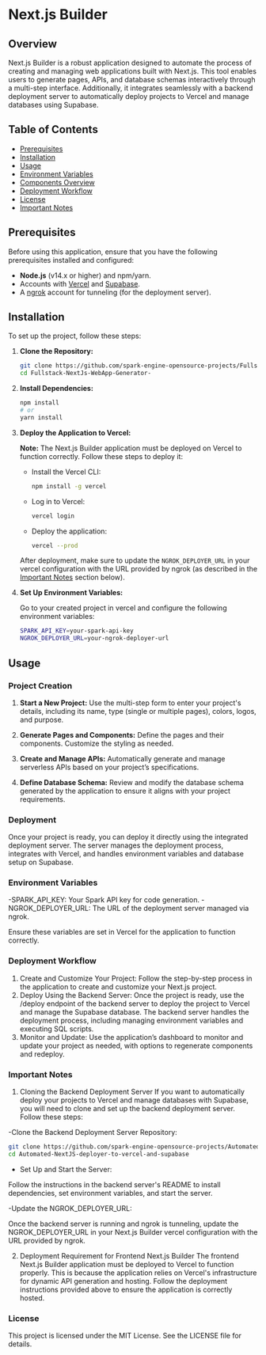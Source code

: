 # Next.js Builder

## Overview

Next.js Builder is a robust application designed to automate the process of creating and managing web applications built with Next.js. This tool enables users to generate pages, APIs, and database schemas interactively through a multi-step interface. Additionally, it integrates seamlessly with a backend deployment server to automatically deploy projects to Vercel and manage databases using Supabase.

## Table of Contents

- [Prerequisites](#prerequisites)
- [Installation](#installation)
- [Usage](#usage)
- [Environment Variables](#environment-variables)
- [Components Overview](#components-overview)
- [Deployment Workflow](#deployment-workflow)
- [License](#license)
- [Important Notes](#important-notes)

## Prerequisites

Before using this application, ensure that you have the following prerequisites installed and configured:

- **Node.js** (v14.x or higher) and npm/yarn.
- Accounts with [Vercel](https://vercel.com/) and [Supabase](https://supabase.com/).
- A [ngrok](https://ngrok.com/) account for tunneling (for the deployment server).

## Installation

To set up the project, follow these steps:

1. **Clone the Repository:**

    ```bash
    git clone https://github.com/spark-engine-opensource-projects/Fullstack-NextJs-WebApp-Generator.git
    cd Fullstack-NextJs-WebApp-Generator-
    ```

2. **Install Dependencies:**

    ```bash
    npm install
    # or
    yarn install
    ```

3. **Deploy the Application to Vercel:**

    **Note:** The Next.js Builder application must be deployed on Vercel to function correctly. Follow these steps to deploy it:

    - Install the Vercel CLI:
      ```bash
      npm install -g vercel
      ```

    - Log in to Vercel:
      ```bash
      vercel login
      ```

    - Deploy the application:
      ```bash
      vercel --prod
      ```

    After deployment, make sure to update the `NGROK_DEPLOYER_URL` in your vercel configuration with the URL provided by ngrok (as described in the [Important Notes](#important-notes) section below).

4. **Set Up Environment Variables:**

    Go to your created project in vercel and configure the following environment variables:

    ```bash
    SPARK_API_KEY=your-spark-api-key
    NGROK_DEPLOYER_URL=your-ngrok-deployer-url
    ```

## Usage

### Project Creation

1. **Start a New Project:** Use the multi-step form to enter your project's details, including its name, type (single or multiple pages), colors, logos, and purpose.
   
2. **Generate Pages and Components:** Define the pages and their components. Customize the styling as needed.

3. **Create and Manage APIs:** Automatically generate and manage serverless APIs based on your project’s specifications.

4. **Define Database Schema:** Review and modify the database schema generated by the application to ensure it aligns with your project requirements.

### Deployment

Once your project is ready, you can deploy it directly using the integrated deployment server. The server manages the deployment process, integrates with Vercel, and handles environment variables and database setup on Supabase.

### Environment Variables
-SPARK_API_KEY: Your Spark API key for code generation.
-NGROK_DEPLOYER_URL: The URL of the deployment server managed via ngrok.

Ensure these variables are set in  Vercel for the application to function correctly.

### Deployment Workflow
1. Create and Customize Your Project: Follow the step-by-step process in the application to create and customize your Next.js project.
2. Deploy Using the Backend Server: Once the project is ready, use the /deploy endpoint of the backend server to deploy the project to Vercel and manage the Supabase database. The backend server handles the deployment process, including managing environment variables and executing SQL scripts.
3. Monitor and Update: Use the application’s dashboard to monitor and update your project as needed, with options to regenerate components and redeploy.

### Important Notes
1. Cloning the Backend Deployment Server
If you want to automatically deploy your projects to Vercel and manage databases with Supabase, you will need to clone and set up the backend deployment server. Follow these steps:

-Clone the Backend Deployment Server Repository:
 
```bash
git clone https://github.com/spark-engine-opensource-projects/Automated-NextJS-deployer-to-vercel-and-supabase.git
cd Automated-NextJS-deployer-to-vercel-and-supabase
```

- Set Up and Start the Server:

Follow the instructions in the backend server's README to install dependencies, set environment variables, and start the server.

-Update the NGROK_DEPLOYER_URL:

Once the backend server is running and ngrok is tunneling, update the NGROK_DEPLOYER_URL in your Next.js Builder vercel configuration with the URL provided by ngrok.

2. Deployment Requirement for Frontend Next.js Builder
The frontend Next.js Builder application must be deployed to Vercel to function properly. This is because the application relies on Vercel's infrastructure for dynamic API generation and hosting. Follow the deployment instructions provided above to ensure the application is correctly hosted.

### License
This project is licensed under the MIT License. See the LICENSE file for details.
